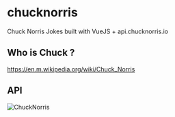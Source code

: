 # chucknorris
Chuck Norris Jokes built with VueJS + api.chucknorris.io

## Who is Chuck ?
https://en.m.wikipedia.org/wiki/Chuck_Norris


## API
![ChuckNorris](https://assets.chucknorris.host/img/chucknorris_logo_coloured_small@2x.png)
